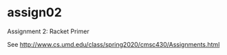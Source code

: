# assign02
Assignment 2: Racket Primer

See http://www.cs.umd.edu/class/spring2020/cmsc430/Assignments.html
